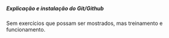 ##### Explicação e instalação do Git/Github


Sem exercícios que possam ser mostrados, mas treinamento e funcionamento.
